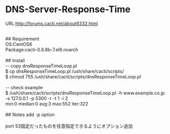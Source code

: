 # DNS-Server-Response-Time

URL:http://forums.cacti.net/about6332.html

<br>
## Requirement<br>
OS:CentOS6<br>
Package:cacti-0.8.8b-7.el6.noarch<br>
<br>
## Install<br>
-- copy dnsResponseTimeLoop.pl<br>
$ cp dnsResponseTimeLoop.pl /ush/share/cacti/scripts/<br>
$ chmod 755 /ush/share/cacti/scripts/dnsResponseTimeLoop.pl<br>
<br>
-- check example<br>
$ /ush/share/cacti/scripts/dnsResponseTimeLoop.pl -h www.example.co.jp -s 127.0.0.1 -p 5300 -r -t 1 -i 2<br>
min:0 median:0 avg:3 max:552 iter:322<br>
<br>
## Notes
 add -p option<br>
 <br>
 port 53固定だったものを任意指定できるようにオプション追加<br>
